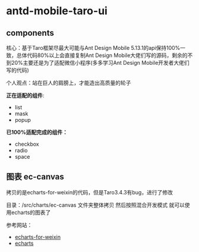 # antd-mobile-taro-ui

## components

核心：基于Taro框架尽最大可能与Ant Design Mobile 5.13.1的api保持100%一致，总体代码80%以上会直接复制Ant Design Mobile大佬们写的源码，剩余的不到20%主要还是为了适配微信小程序(多多学习Ant Design Mobile开发者大佬们写的代码)

个人观点：站在巨人的肩膀上，才能造出高质量的轮子

**正在适配的组件**:

* list
* mask
* popup

**已100%适配完成的组件：**

* checkbox
* radio
* space

## 图表 ec-canvas

拷贝的是echarts-for-weixin的代码，但是Taro3.4.3有bug，进行了修改

目录：/src/charts/ec-canvas 文件夹整体拷贝 然后按照混合开发模式 就可以使用echarts的图表了

参考网站：

* [echarts-for-weixin](https://github.com/ecomfe/echarts-for-weixin)
* [echarts](https://echarts.apache.org/zh/index.html)
